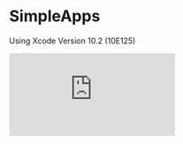 # SimpleApps
Using Xcode Version 10.2 (10E125)

![alt text](https://www.facebook.com/photo.php?fbid=10215184423544015&set=a.3873968327776&type=3&theater)
